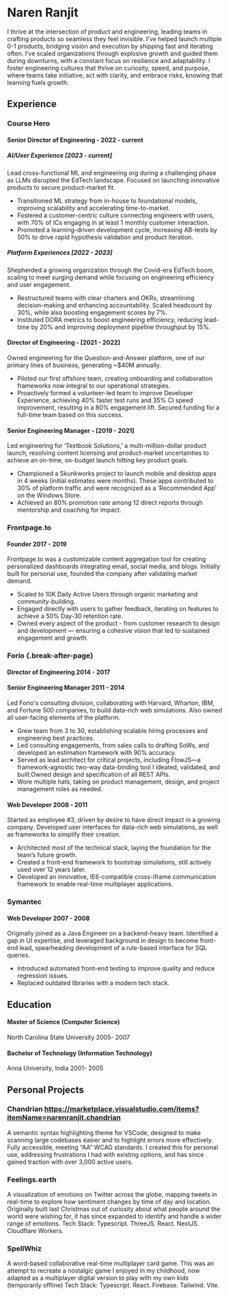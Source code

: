 # Naren Ranjit

I thrive at the intersection of product and engineering, leading teams in crafting products so seamless they feel invisible. I’ve helped launch multiple 0-1 products, bridging vision and execution by shipping fast and iterating often. I’ve scaled organizations through explosive growth and guided them during downturns, with a constant focus on resilience and adaptability. I foster engineering cultures that thrive on curiosity, speed, and purpose, where teams take initiative, act with clarity, and embrace risks, knowing that learning fuels growth.

## Experience 
<div class="experience">

### Course Hero
#### Senior Director of Engineering - 2022 - current
#####  AI/User Experience [2023 - current]
Lead cross-functional ML and engineering org during a challenging phase as LLMs disrupted the EdTech landscape. Focused on launching innovative products to secure product-market fit.
* Transitioned ML strategy from in-house to foundational models, improving scalability and accelerating time-to-market.
* Fostered a customer-centric culture connecting engineers with users, with 70% of ICs engaging in at least 1 monthly  customer interaction.
* Promoted a learning-driven development cycle, increasing AB-tests by 50% to drive rapid hypothesis validation and product iteration.

##### Platform Experiences [2022 - 2023]
Shepherded a growing organization through the Covid-era EdTech boom, scaling to meet surging demand while focusing on engineering efficiency and user engagement.
* Restructured teams with clear charters and OKRs, streamlining decision-making and enhancing accountability. Scaled headcount by 30%, while also boosting engagement scores by 7%.
* Instituted DORA metrics to boost engineering efficiency, reducing lead-time by 20% and improving deployment pipeline throughput by 15%.

#### Director of Engineering - [2021 - 2022]
Owned engineering for the Question-and-Answer platform, one of our primary lines of business, generating ~$40M annually. 
* Piloted our first offshore team, creating onboarding and collaboration frameworks now integral to our operational strategies.
* Proactively formed a volunteer-led team to improve Developer Experience, achieving 40% faster test runs and 35% CI speed improvement, resulting in a  80% engagement lift. Secured funding for a full-time team based on this success.

#### Senior Engineering Manager - [2019 - 2021]
Led engineering for ‘Textbook Solutions,’ a multi-million-dollar product launch, resolving content licensing and product-market uncertainties to achieve an on-time, on-budget launch hitting key product goals.
* Championed a Skunkworks project to launch mobile and desktop apps in 4 weeks (initial estimates were months). These apps contributed to 30% of platform traffic and were recognized as a ‘Recommended App’ on the Windows Store.
* Achieved an 80% promotion rate among 12 direct reports through mentorship and coaching for impact.

### Frontpage.to
#### Founder 2017 - 2019
Frontpage.to was a customizable content aggregation tool for creating personalized dashboards integrating email, social media, and blogs. Initially built for personal use, founded the company after validating market demand.
* Scaled to 10K Daily Active Users through organic marketing and community-building.
* Engaged directly with users to gather feedback, iterating on features to achieve a 50% Day-30 retention rate.
* Owned every aspect of the product - from customer research to design and development — ensuring a cohesive vision that led to sustained engagement and growth.

### Forio {.break-after-page}
#### Director of Engineering 2014 - 2017
#### Senior Engineering Manager 2011 - 2014
Led Forio's consulting division, collaborating with Harvard, Wharton, IBM, and Fortune 500 companies, to build data-rich web simulations. Also owned all user-facing elements of the platform.
* Grew team from 3 to 30, establishing scalable hiring processes and engineering best practices.
* Led consulting engagements, from sales calls to drafting SoWs, and developed an estimation framework with 90% accuracy.
* Served as lead architect for critical projects, including FlowJS—a framework-agnostic two-way data-binding tool I ideated, validated, and built.Owned design and specification of all REST APIs.
* Wore multiple hats, taking on product management, design, and project management roles as needed.

#### Web Developer 2008 - 2011
Started as employee #3, driven by desire to have direct impact in a growing company. Developed user interfaces for data-rich web simulations, as well as frameworks to simplify their creation.
* Architected most of the technical stack, laying the foundation for the team’s future growth.
* Created a front-end framework to bootstrap simulations, still actively used over 12 years later.
* Developed an innovative, IE6-compatible cross-iframe communication framework to enable real-time multiplayer applications.

### Symantec 
#### Web Developer 2007 - 2008
Originally joined as a Java Engineer on a backend-heavy team. Identified a gap in UI expertise, and leveraged background in design to become front-end lead, spearheading development of a rule-based interface for SQL queries.
* Introduced automated front-end testing to improve quality and reduce regression issues.
* Replaced outdated libraries with a modern tech stack.
</div>

## Education
#### Master of Science (Computer Science)
North Carolina State University 2005- 2007
#### Bachelor of Technology (Information Technology)
Anna University, India 2001- 2005

## Personal Projects
### Chandrian https://marketplace.visualstudio.com/items?itemName=narenranjit.chandrian
A semantic syntax highlighting theme for VSCode, designed to make scanning large codebases easier and to highlight errors more effectively. Fully accessible, meeting “AA” WCAG standards. I created this for personal use, addressing frustrations I had with existing options, and has since gained traction with over 3,000 active users.

### Feelings.earth
A visualization of emotions on Twitter across the globe, mapping tweets in real-time to explore how sentiment changes by time of day and location. Originally built last Christmas out of curiosity about what people around the world were wishing for, it has since expanded to identify and handle a wider range of emotions.
Tech Stack: Typescript. ThreeJS. React. NextJS. Cloudflare Workers.

### SpellWhiz
A word-based collaborative real-time multiplayer card game. This was an attempt to recreate a nostalgic game I enjoyed in my childhood, now adapted as a multiplayer digital version to play with my own kids (temporarily offline)
Tech Stack: Typescript. React. Firebase. Tailwind. Vite.
